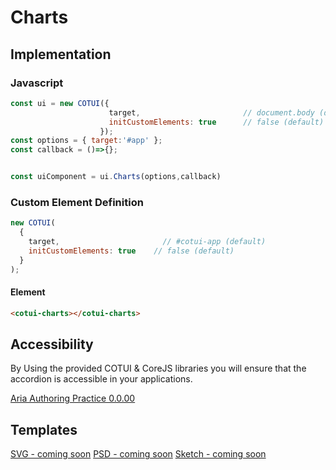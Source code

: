 # Charts


## Implementation
### Javascript
~~~js
const ui = new COTUI({
                      target,                       // document.body (default)
                      initCustomElements: true      // false (default)
                    });  
const options = { target:'#app' };
const callback = ()=>{};


const uiComponent = ui.Charts(options,callback)
~~~

### Custom Element Definition
~~~js
new COTUI(
  {
    target,                       // #cotui-app (default)
    initCustomElements: true    // false (default)
  }
);  
~~~

#### Element
~~~html
<cotui-charts></cotui-charts>
~~~

## Accessibility
By Using the provided COTUI & CoreJS libraries you will ensure that the accordion is accessible in your applications.

[Aria Authoring Practice 0.0.00](https://www.w3.org/TR/wai-aria-practices-#######)



## Templates
[SVG - coming soon](https://www.w3.org/TR/wai-aria-practices-1.1/#######)
[PSD - coming soon](https://www.w3.org/TR/wai-aria-practices-1.1/#######)
[Sketch - coming soon](https://www.w3.org/TR/wai-aria-practices-1.1/#######)
